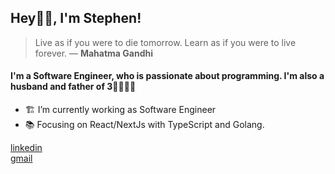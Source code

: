 ## Hey👋🏾, I'm Stephen!

> Live as if you were to die tomorrow. Learn as if you were to live forever.
> ― **Mahatma Gandhi**

#### I'm a Software Engineer, who is passionate about programming. I'm also a husband and father of 3👨‍👩‍👧‍👧

- 🏗️ I’m currently working as Software Engineer
- 📚 Focusing on React/NextJs with TypeScript and Golang.

[linkedin](https://linkedin.com/in/stephgoncalves)<br/>
[gmail](stephengoncalves.dev@gmail.com)<br/>
